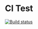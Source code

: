 # CI Test

[![Build status](https://ci.appveyor.com/api/projects/status/9nk0volyyykd85a2?svg=true)](https://ci.appveyor.com/project/slowpokiss/chat-front)
